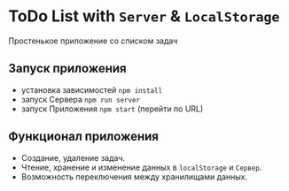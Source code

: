 # ToDo List with `Server` & `LocalStorage`

Простенькое приложение со списком задач

## Запуск приложения
- установка зависимостей `npm install`
- запуск Сервера `npm run server`
- запуск Приложения `npm start` (перейти по URL)

## Функционал приложения
- Создание, удаление задач.
- Чтение, хранение и изменение данных в `localStorage` и `Сервер`.
- Возможность переключения между хранилищами данных.



